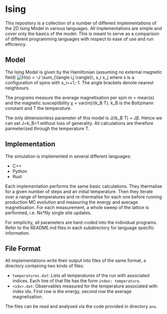 # Ising
This repository is a collection of a number of different implementations of the 2D Ising Model in various languages.
All implementations are simple and cover only the basics of the model.
This is meant to serve as a comparison of different programming languages with respect to ease of use and run efficiency.

## Model
The Ising Model is given by the Hamiltonian (assuming no external magnetic field)
<img src="https://latex.codecogs.com/svg.latex?H(s)&space;=&space;-J&space;\sum_{\langle&space;i,j&space;\rangle}\,&space;s_i&space;s_j" title="H(s) = -J \sum_{\langle i,j \rangle}\, s_i s_j" />
where s is a configuration of spins with s_i=+1,-1. The angle brackets denote nearest neighbours.

The programs measure the average magnetisation per spin m = mean(s) and the magnetic susceptibility χ = var(m)/(k_B T).
k_B is the Boltzmann constant and T the temperature.

The only dimensionless parameter of this model is J/(k_B T) = Jβ.
Hence we can set J=k_B=1 without loss of generality.
All calculations are therefore parmeterized through the temperature T.

## Implementation
The simulation is implemented in several different languages:
- C++
- Python
- Rust

Each implementation performs the same basic calculations.
They thermalise for a given number of steps and an initial temperature.
Then they iterate over a range of temperatures and re-thermalise for each one before running production MC evolution and
measuring the energy and average magnetisation.
For each measurement, a whole sweep of the lattice is performed, i.e. Nx*Ny single site updates.

For simplicity, all parameters are hard-coded into the individual programs.
Refer to the README.md files in each subdirectory for language specific information.

## File Format
All implementations write their output into files of the same format, a directory containing two kinds of files:
- `temperatures.dat`: Lists all temperatures of the run with associated indices.
                      Each line of that file has the form `index: temperature`.
- `<idx>.dat`: Observables measured for the temperature associated with index idx.
               First row is the energy, second row the average magnetisation.

The files can be read and analysed via the code provided in directory `ana`.
